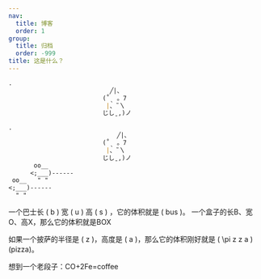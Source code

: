 ```yaml
---
nav:
  title: 博客
  order: 1
group:
  title: 归档
  order: -999
title: 这是什么？
---
```


```md
.
                            ╱|、
                          (˚ˎ 。7
                           |、˜〵
                          じしˍ,)ノ
```


```md
.
                              ╱|、
                          (˚ˎ 。7  
                           |、˜〵          
                          じしˍ,)ノ
       oo__
      <;___)------
 oo__   " "
<;___)------
  " "
```



一个巴士长 \( b \) 宽 \( u \) 高 \( s \) ，它的体积就是 \( bus \)。
一个盒子的长B、宽O、高X，那么它的体积就是BOX

如果一个披萨的半径是 \( z \)，高度是 \( a \)，那么它的体积刚好就是 \( \pi z z a \) (pizza)。

想到一个老段子：CO+2Fe=coffee

